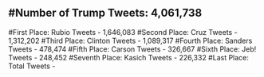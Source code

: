 #Number of Trump Tweets: 4,061,738
---
#First Place: Rubio Tweets - 1,646,083
#Second Place: Cruz Tweets - 1,312,202
#Third Place: Clinton Tweets - 1,089,317
#Fourth Place: Sanders Tweets - 478,474
#Fifth Place: Carson Tweets - 326,667
#Sixth Place: Jeb! Tweets - 248,452
#Seventh Place: Kasich Tweets - 226,332
#Last Place: Total Tweets -  

